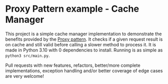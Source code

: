 # Proxy Pattern example - Cache Manager

This project is a simple cache manager implementation to demonstrate the benefits provided by the [Proxy pattern](https://en.wikipedia.org/wiki/Proxy_pattern). It checks if a given request result is on cache and still valid before calling a slower method to process it.
It is made in Python 3.10 with 0 dependencies to install. Running is as simple as `python3 src/main.py`.

Pull requests with new features, refactors, better/more complete implementations, exception handling and/or better coverage of edge cases are very welcome!
